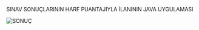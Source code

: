 SINAV SONUÇLARININ  HARF PUANTAJIYLA İLANININ JAVA UYGULAMASI



![SONUÇ](https://user-images.githubusercontent.com/115929641/204058438-f1d7b040-a845-4112-82b3-7006f600e267.png)
